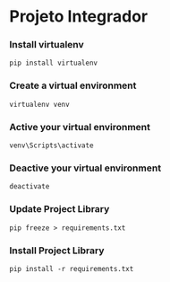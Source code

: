 # Projeto Integrador

### Install virtualenv
```
pip install virtualenv 
```

### Create a virtual environment
```
virtualenv venv
```

### Active your virtual environment
```
venv\Scripts\activate
```

### Deactive your virtual environment
```
deactivate
```

### Update Project Library
```
pip freeze > requirements.txt
```

### Install Project Library 
```
pip install -r requirements.txt
```